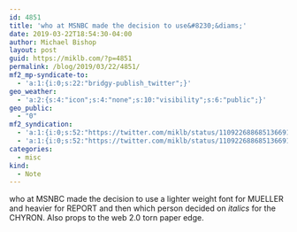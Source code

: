 ```yaml
---
id: 4851
title: 'who at MSNBC made the decision to use&#8230;&diams;'
date: 2019-03-22T18:54:30-04:00
author: Michael Bishop
layout: post
guid: https://miklb.com/?p=4851
permalink: /blog/2019/03/22/4851/
mf2_mp-syndicate-to:
  - 'a:1:{i:0;s:22:"bridgy-publish_twitter";}'
geo_weather:
  - 'a:2:{s:4:"icon";s:4:"none";s:10:"visibility";s:6:"public";}'
geo_public:
  - "0"
mf2_syndication:
  - 'a:1:{i:0;s:52:"https://twitter.com/miklb/status/1109226886851366916";}'
  - 'a:1:{i:0;s:52:"https://twitter.com/miklb/status/1109226886851366916";}'
categories:
  - misc
kind:
  - Note
---
```

who at MSNBC made the decision to use a lighter weight font for MUELLER and heavier for REPORT and then which person decided on *italics* for the CHYRON. Also props to the web 2.0 torn paper edge.